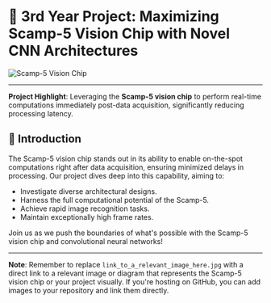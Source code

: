 # 🚀 3rd Year Project: Maximizing Scamp-5 Vision Chip with Novel CNN Architectures

![Scamp-5 Vision Chip](https://personalpages.manchester.ac.uk/staff/p.dudek/scamp/Scamp5-Overview.JPG)

---

**Project Highlight**: Leveraging the **Scamp-5 vision chip** to perform real-time computations immediately post-data acquisition, significantly reducing processing latency.

## 🌟 Introduction

The Scamp-5 vision chip stands out in its ability to enable on-the-spot computations right after data acquisition, ensuring minimized delays in processing. Our project dives deep into this capability, aiming to:

- Investigate diverse architectural designs.
- Harness the full computational potential of the Scamp-5.
- Achieve rapid image recognition tasks.
- Maintain exceptionally high frame rates.

Join us as we push the boundaries of what's possible with the Scamp-5 vision chip and convolutional neural networks!

---

**Note**: Remember to replace `link_to_a_relevant_image_here.jpg` with a direct link to a relevant image or diagram that represents the Scamp-5 vision chip or your project visually. If you're hosting on GitHub, you can add images to your repository and link them directly.

